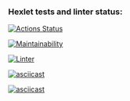 ### Hexlet tests and linter status:
[![Actions Status](https://github.com/Alexey060191/frontend-project-lvl1/workflows/hexlet-check/badge.svg)](https://github.com/Alexey060191/frontend-project-lvl1/actions)

[![Maintainability](https://api.codeclimate.com/v1/badges/a99a88d28ad37a79dbf6/maintainability)](https://codeclimate.com/github/codeclimate/codeclimate/maintainability)

[![Linter](https://github.com/Alexey060191/frontend-project-lvl1/workflows/Linter/badge.svg)](https://github.com/Alexey060191/frontend-project-lvl1/actions)

[![asciicast](https://asciinema.org/a/8a4Fyn1RKkVpgg1BV20HVUSgb.svg)](https://asciinema.org/a/8a4Fyn1RKkVpgg1BV20HVUSgb)

[![asciicast](https://asciinema.org/a/J0Kqqc8uhWOZUgAyK0mrESMyk.svg)](https://asciinema.org/a/J0Kqqc8uhWOZUgAyK0mrESMyk)




